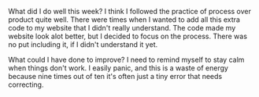 What did I do well this week?
I think I followed the practice of process over product quite well. There were times when I wanted to add all this extra code to my website that I didn't really understand. The code made my website look alot better, but I decided to focus on the process. There was no put including it, if I didn't understand it yet.

What could I have done to improve?
I need to remind myself to stay calm when things don't work. I easily panic, and this is a waste of energy because nine times out of ten it's often just a tiny error that needs correcting.  
